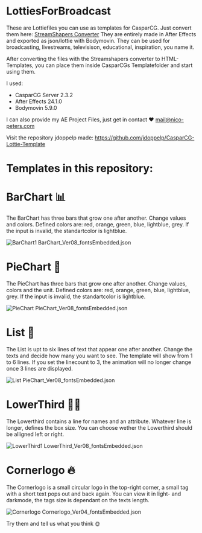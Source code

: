 # LottiesForBroadcast
These are Lottiefiles you can use as templates for CasparCG. Just convert them here: [StreamShapers Converter](https://www.converter.streamshapers.com)
They are entirely made in After Effects and exported as json/lottie with Bodymovin.
They can be used for broadcasting, livestreams, televisison, educational, inspiration, you name it.

After converting the files with the Streamshapers converter to HTML-Templates, you can place them inside CasparCGs Templatefolder and start using them.

I used:
- CasparCG Server 2.3.2
- After Effects 24.1.0
- Bodymovin 5.9.0

I can also provide my AE Project Files, just get in contact ❤️
mail@nico-peters.com

Visit the repository jdoppelp made:
https://github.com/jdoppelp/CasparCG-Lottie-Template

# Templates in this repository:

# BarChart 📊
The BarChart has three bars that grow one after another.
Change values and colors. Defined colors are: red, orange, green, blue, lightblue, grey. If the input is invalid, the standartcolor is lightblue.

![BarChart1](https://github.com/Streamshapers/LottiesForBroadcast/assets/96991719/d9437848-d0be-4291-b5de-ea5729e03c90)
BarChart_Ver08_fontsEmbedded.json

# PieChart 🔵
The PieChart has three bars that grow one after another.
Change values, colors and the unit. Defined colors are: red, orange, green, blue, lightblue, grey. If the input is invalid, the standartcolor is lightblue.

![PieChart](https://github.com/Streamshapers/LottiesForBroadcast/assets/96991719/42ea9472-6370-4224-9a20-302a1e5cd128)
PieChart_Ver08_fontsEmbedded.json

# List 📝
The List is upt to six lines of text that appear one after another.
Change the texts and decide how many you want to see. The template will show from 1 to 6 lines. If you set the linecount to 3, the animation will no longer change once 3 lines are displayed.

![List](https://github.com/Streamshapers/LottiesForBroadcast/assets/96991719/7112b83a-fd27-4c2e-bc67-12b31bd0278a)
PieChart_Ver08_fontsEmbedded.json

# LowerThird 👩‍🌾
The Lowerthird contains a line for names and an attribute. Whatever line is longer, defines the box size.
You can choose wether the Lowerthird should be alligned left or right.

![LowerThird1](https://github.com/Streamshapers/LottiesForBroadcast/assets/96991719/a6d1dc63-8fe9-4d8e-9616-028454ec739c)
LowerThird_Ver08_fontsEmbedded.json

# Cornerlogo 🔥
The Cornerlogo is a small circular logo in the top-right corner, a small tag with a short text pops out and back again.
You can view it in light- and darkmode, the tags size is dependant on the texts length.

![Cornerlogo](https://github.com/Streamshapers/LottiesForBroadcast/assets/96991719/4afff39e-62c9-4ebf-9086-87c954507f98)
Cornerlogo_Ver04_fontsEmbedded.json

Try them and tell us what you think 🌞

